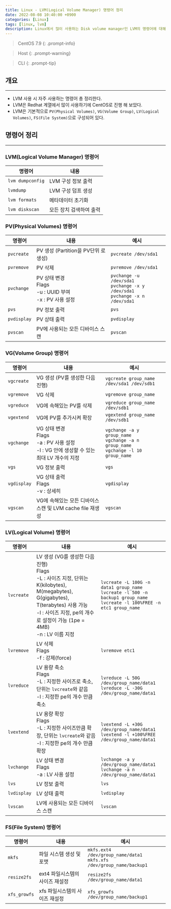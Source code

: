 ```yaml
---
title: Linux - LVM(Logical Volume Manager) 명령어 정리
date: 2022-08-08 10:40:00 +0900
categories: [Linux]
tags: [linux, lvm]
description: Linux에서 많이 사용하는 Disk volume manager인 LVM의 명령어에 대해 정리해 보았다.
---
```


>CentOS 7.9
{: .prompt-info}

>Host
{: .prompt-warning}

>CLI
{: .prompt-tip}

## 개요
---

* LVM 사용 시 자주 사용하는 명령어 총 정리한다.
* LVM은 Redhat 계열에서 많이 사용하기에 CentOS로 진행 해 보았다.
* LVM은 기본적으로 `PV(Physical Volumes)`, `VG(Volume Group)`, `LV(Logical Volumes)`, `FS(File System)`으로 구성되어 있다.

## 명령어 정리
---

### LVM(Logical Volume Manager) 명령어

| 명령어           | 내용                    |
| ---------------- | ----------------------- |
| `lvm dumpconfig` | LVM 구성 정보 출력      |
| `lvmdump`        | LVM 구성 덤프 생성      |
| `lvm formats`    | 메타데이터 초기화       |
| `lvm diskscan`   | 모든 장치 검색하여 출력 |

### PV(Physical Volumes) 명령어

| 명령어      | 내용                                                               | 예시                                                                                  |
| ----------- | ------------------------------------------------------------------ | ------------------------------------------------------------------------------------- |
| `pvcreate`  | PV 생성 (Partition을 PV단위 로 생성)                               | `pvcreate /dev/sda1`                                                                  |
| `pvremove`  | PV 삭제                                                            | `pvremove /dev/sda1`                                                                  |
| `pvchange`  | PV 상태 변경 <br> Flags <br> -u : UUID 부여 <br> -x : PV 사용 설정 | `pvchange -u /dev/sda1` <br> `pvchange -x y /dev/sda1` <br> `pvchange -x n /dev/sda1` |
| `pvs`       | PV 정보 출력                                                       | `pvs`                                                                                 |
| `pvdisplay` | PV 상태 출력                                                       | `pvdisplay`                                                                           |
| `pvscan`    | PV에 사용되는 모든 디바이스 스캔                                   | `pvscan`                                                                              |

### VG(Volume Group) 명령어

| 명령어      | 내용                                                                                                | 예시                                                                                    |
| ----------- | --------------------------------------------------------------------------------------------------- | --------------------------------------------------------------------------------------- |
| `vgcreate`  | VG 생성 (PV를 생성한 다음 진행)                                                                     | `vgcreate group_name /dev/sda1 /dev/sdb1`                                               |
| `vgremove`  | VG 삭제                                                                                             | `vgremove group_name`                                                                   |
| `vgreduce`  | VG에 속해있는 PV를 삭제                                                                             | `vgreduce group_name /dev/sdb1`                                                         |
| `vgextend`  | VG에 PV를 추가시켜 확장                                                                             | `vgextend group_name /dev/sdb1`                                                         |
| `vgchange`  | VG 상태 변경 <br> Flags <br> -a : PV 사용 설정 <br> -l : VG 안에 생성할 수 있는 최대 LV 개수의 지정 | `vgchange -a y group_name`<br>`vgchange -a n group_name`<br>`vgchange -l 10 group_name` |
| `vgs`       | VG 정보 출력                                                                                        | `vgs`                                                                                   |
| `vgdisplay` | VG 상태 출력 <br> Flags <br> -v : 상세히                                                            | `vgdisplay`                                                                             |
| `vgscan`    | VG에 속해있는 모든 디바이스 스캔 및 LVM cache file 재생성                                           | `vgscan`                                                                                |

### LV(Logical Volume) 명령어

| 명령어      | 내용                                                                                                                                                                                                                        | 예시                                                                                                                               |
| ----------- | --------------------------------------------------------------------------------------------------------------------------------------------------------------------------------------------------------------------------- | ---------------------------------------------------------------------------------------------------------------------------------- |
| `lvcreate`  | LV 생성 (VG를 생성한 다음 진행) <br> Flags <br> -L : 사이즈 지정, 단위는 K(kilobytes), M(megabytes), G(gigabytes), T(terabytes) 사용 가능 <br> -l : 사이즈 지정, pe의 개수로 설정이 가능 (1pe = 4MB) <br> -n : LV 이름 지정 | `lvcreate -L 100G -n data1 group_name` <br> `lvcreate -l 500 -n backup1 group_name` <br> `lvcreate -l 100%FREE -n etc1 group_name` |
| `lvremove`  | LV 삭제 <br> Flags <br> -f : 강제(force)                                                                                                                                                                                    | `lvremove etc1`                                                                                                                    |
| `lvreduce`  | LV 용량 축소 <br> Flags <br> -L : 지정한 사이즈로 축소, 단위는 `lvcreate`와 같음 <br> -l : 지정한 pe의 개수 만큼 축소                                                                                                       | `lvreduce -L 50G /dev/group_name/data1` <br> `lvreduce -L -30G /dev/group_name/data1`                                              |
| `lvextend`  | LV 용량 확장 <br> Flags <br> -L : 지정한 사이즈만큼 확장, 단위는 `lvcreate`와 같음 <br> -l : 지정한 pe의 개수 만큼 확장                                                                                                     | `lvextend -L +30G /dev/group_name/data1` <br> `lvextend -l +100%FREE /dev/group_name/data1`                                        |
| `lvchange`  | LV 상태 변경 <br> Flags <br> -a : LV 사용 설정                                                                                                                                                                              | `lvchange -a y /dev/group_name/data1` <br> `lvchange -a n /dev/group_name/data1`                                                   |
| `lvs`       | LV 정보 출력                                                                                                                                                                                                                | `lvs`                                                                                                                              |
| `lvdisplay` | LV 상태 출력                                                                                                                                                                                                                | `lvdisplay`                                                                                                                        |
| `lvscan`    | LV에 사용되는 모든 디바이스 스캔                                                                                                                                                                                            | `lvscan`                                                                                                                           |

### FS(File System) 명령어

| 명령어       | 내용                            | 예시                                                                      |
| ------------ | ------------------------------- | ------------------------------------------------------------------------- |
| `mkfs`       | 파일 시스템 생성 및 포맷        | `mkfs.ext4 /dev/group_name/data1` <br> `mkfs.xfs /dev/group_name/backup1` |
| `resize2fs`  | ext4 파일시스템의 사이즈 재설정 | `resize2fs /dev/group_name/data1`                                         |
| `xfs_growfs` | xfs 파일시스템의 사이즈 재설정  | `xfs_growfs /dev/group_name/backup1`                                      |

